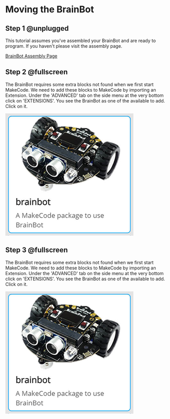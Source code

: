 # Moving the BrainBot

## Step 1 @unplugged

This tutorial assumes you've assembled your BrainBot and are ready to program. If you haven't please visit the assembly page. 

[BrainBot Assembly Page](https://www.brainpad.com/lessons/brainbot-assembly/)


## Step 2 @fullscreen

The BrainBot requires some extra blocks not found when we first start MakeCode. We need to add these blocks to MakeCode by importing an Extension. Under the 'ADVANCED' tab on the side menu at the very bottom click on 'EXTENSIONS'. You see the BrainBot as one of the available to add. Click on it. 

![BrainPad buzzer image](docs/static/images/brainbot.jpg)


## Step 3 @fullscreen

The BrainBot requires some extra blocks not found when we first start MakeCode. We need to add these blocks to MakeCode by importing an Extension. Under the 'ADVANCED' tab on the side menu at the very bottom click on 'EXTENSIONS'. You see the BrainBot as one of the available to add. Click on it. 

![BrainPad Brainbot](docs/static/images/brainbot.jpg)